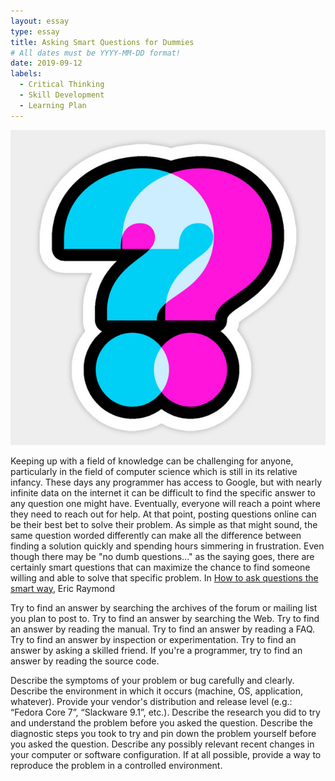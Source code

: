 ```yaml
---
layout: essay
type: essay
title: Asking Smart Questions for Dummies
# All dates must be YYYY-MM-DD format!
date: 2019-09-12
labels:
  - Critical Thinking
  - Skill Development
  - Learning Plan
---
```


<img class="ui tiny left circular floated image" src="../images/QM.jpg">


Keeping up with a field of knowledge can be challenging for anyone, particularly in the field of computer science which is still in its relative infancy.  These days any programmer has access to Google, but with nearly infinite data on the internet it can be difficult to find the specific answer to any question one might have.  Eventually, everyone will reach a point where they need to reach out for help.  At that point, posting questions online can be their best bet to solve their problem.  As simple as that might sound, the same question worded differently can make all the difference between finding a solution quickly and spending hours simmering in frustration.  Even though there may be "no dumb questions..." as the saying goes, there are certainly smart questions that can maximize the chance to find someone willing and able to solve that specific problem.
   In <a href="http://www.catb.org/esr/faqs/smart-questions.html">How to ask questions the smart way</a>, Eric Raymond

Try to find an answer by searching the archives of the forum or mailing list you plan to post to.
Try to find an answer by searching the Web.
Try to find an answer by reading the manual.
Try to find an answer by reading a FAQ.
Try to find an answer by inspection or experimentation.
Try to find an answer by asking a skilled friend.
If you're a programmer, try to find an answer by reading the source code.

Describe the symptoms of your problem or bug carefully and clearly.
Describe the environment in which it occurs (machine, OS, application, whatever).
  Provide your vendor's distribution and release level (e.g.: “Fedora Core 7”, “Slackware 9.1”, etc.).
Describe the research you did to try and understand the problem before you asked the question.
Describe the diagnostic steps you took to try and pin down the problem yourself before you asked the question.
Describe any possibly relevant recent changes in your computer or software configuration.
If at all possible, provide a way to reproduce the problem in a controlled environment.
